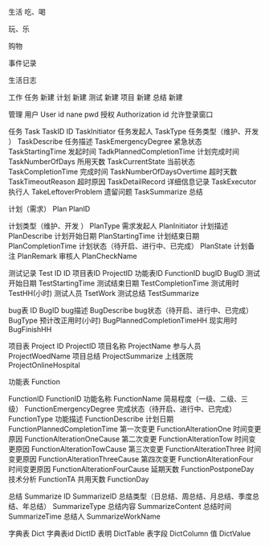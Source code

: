 生活
吃、喝

玩、乐

购物

事件记录

生活日志


工作
任务	新建
计划	新建
测试	新建
项目	新建
总结	新建

管理
用户	User id nane pwd
授权	Authorization id 允许登录窗口 


任务 Task
TaskID 			ID
TaskInitiator		任务发起人
TaskType			任务类型（维护、开发 ）
TaskDescribe		任务描述
TaskEmergencyDegree	紧急状态
TaskStartingTime		发起时间
TadkPlannedCompletionTime	计划完成时间
TaskNumberOfDays		所用天数
TaskCurrentState		当前状态
TaskCompletionTime	完成时间
TaskNumberOfDaysOvertime	超时天数
TaskTimeoutReason		超时原因
TaskDetailRecord		详细信息记录
TaskExecutor 		执行人
TakeLeftoverProblem	遗留问题
TaskSummarize		总结

计划（需求） Plan			PlanID

计划类型（维护、开发 ）		PlanType
需求发起人			PlanInitiator
计划描述				PlanDescribe
计划开始日期			PlanStartingTime
计划结束日期			PlanCompletionTime
计划状态（待开启、进行中、已完成）	PlanState
计划备注				PlanRemark
审核人				PlanCheckName



测试记录 Test
ID			ID
项目表ID			ProjectID
功能表ID			FunctionID
bugID			BugID
测试开始日期		TestStartingTime
测试结束日期		TestCompletionTime
测试用时			TestHH(小时)
测试人员			TsetWork
测试总结			TestSummarize



bug表
ID				BugID
bug描述				BugDescribe
bug状态（待开启、进行中、已完成）	BugType
预计改正用时(小时)			BugPlannedCompletionTimeHH
现实用时				BugFinishHH



项目表	Project
ID			ProjectID
项目名称			ProjectName
参与人员			ProjectWoedName
项目总结			ProjectSummarize
上线医院			ProjectOnlineHospital

功能表	Function

FunctionID			FunctionID
功能名称				FunctionName
简易程度（一级、二级、三级）		FunctionEmergencyDegree
完成状态（待开启、进行中、已完成）	FunctionType
功能描述				FunctionDescribe
计划日期				FunctionPlannedCompletionTime
第一次变更			FunctionAlterationOne
时间变更原因			FunctionAlterationOneCause 
第二次变更			FunctionAlterationTow
时间变更原因			FunctionAlterationTowCause 
第三次变更			FunctionAlterationThree
时间变更原因			FunctionAlterationThreeCause 
第四次变更			FunctionAlterationFour
时间变更原因			FunctionAlterationFourCause
延期天数				FunctionPostponeDay
技术分析				FunctionTA
共用天数				FunctionDay



总结						Summarize
ID						SummarizeID
总结类型（日总结、周总结、月总结、季度总结、年总结）	SummarizeType
总结内容						SummarizeContent
总结时间 						SummarizeTime
总结人						SummarizeWorkName



字典表	Dict
字典表id	DictID
表明	DictTable
表字段	DictColumn
值	DictValue